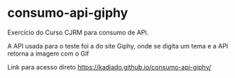 # consumo-api-giphy

Exercício do Curso CJRM para consumo de API.

A API usada para o teste foi a do site Giphy, onde se digita um tema e a API retorna a imagem com o Gif

Link para acesso direto https://kadiado.github.io/consumo-api-giphy/
